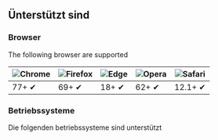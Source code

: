 ## Ünterstützt sind

### Browser

The following browser are supported

| ![Chrome](https://blicc.org/docs/images/chrome_48x48.png) | ![Firefox](https://blicc.org/docs/images/firefox_48x48.png) | ![Edge](https://blicc.org/docs/images/edge_48x48.png) | ![Opera](https://blicc.org/docs/images/opera_48x48.png) | ![Safari](https://blicc.org/docs/images/safari_48x48.png) |
| --------------------------------------------------------- | ----------------------------------------------------------- | ----------------------------------------------------- | ------------------------------------------------------- | --------------------------------------------------------- |
| 77+ ✔                                                     | 69+ ✔                                                       | 18+ ✔                                                 | 62+ ✔                                                   | 12.1+ ✔                                                   |

### Betriebssysteme

Die folgenden betriebssysteme sind unterstützt
